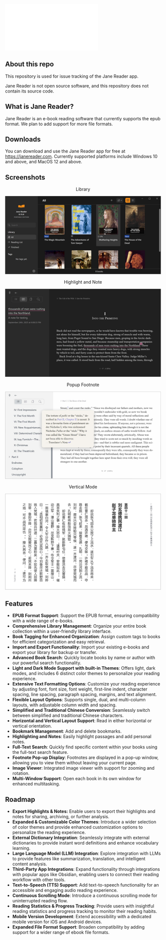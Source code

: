 ![简体中文](./README.zh-CN.md)

## About this repo

This repository is used for issue tracking of the Jane Reader app.

Jane Reader is not open source software, and this repository does not contain its source code.

## What is Jane Reader?

Jane Reader is an e-book reading software that currently supports the epub format. We plan to add support for more file formats.

## Downloads

You can download and use the Jane Reader app for free at https://janereader.com. Currently supported platforms include Windows 10 and above, and MacOS 12 and above.

## Screenshots


<div align="center">Library</div>

![Library](./screenshots/library.jpg) 


<div align="center">Highlight and Note</div>

![Highlight and Note](./screenshots/highlight-and-note.jpg)


<div align="center">Popup Footnote</div>

![Popup Footnote](./screenshots/popup-footnote.jpg)


<div align="center">Vertical Mode</div>

![Vertical Mode](./screenshots/vertical-mode.jpg)


## Features

- **EPUB Format Support**: Support the EPUB format, ensuring compatibility with a wide range of e-books.
- **Comprehensive Library Management**: Organize your entire book collection within a user-friendly library interface.
- **Book Tagging for Enhanced Organization**: Assign custom tags to books for efficient categorization and easy retrieval.
- **Import and Export Functionality**: Import your existing e-books and export your library for backup or transfer.
- **Advanced Book Search**: Quickly locate books by name or author with our powerful search functionality.
- **Light and Dark Mode Support with built-in Themes**: Offers light, dark modes, and includes 6 distinct color themes to personalize your reading experience.
- **Extensive Text Formatting Options**: Customize your reading experience by adjusting font, font size, font weight, first-line indent, character spacing, line spacing, paragraph spacing, margins, and text alignment.
- **Flexible Layout Options**: Supports single, dual, and multi-column layouts, with adjustable column width and spacing.
- **Simplified and Traditional Chinese Conversion**: Seamlessly switch between simplified and traditional Chinese characters.
- **Horizontal and Vertical Layout Support**: Read in either horizontal or vertical orientation.
- **Bookmark Management**: Add and delete bookmarks.
- **Highlighting and Notes**: Easily highlight passages and add personal notes.
- **Full-Text Search**: Quickly find specific content within your books using the full-text search feature.
- **Footnote Pop-up Display**: Footnotes are displayed in a pop-up window, allowing you to view them without leaving your current page.
- **Image Viewer**: Integrated image viewer with support for zooming and rotation.
- **Multi-Window Support**: Open each book in its own window for enhanced multitasking.

## Roadmap

- **Export Highlights & Notes:** Enable users to export their highlights and notes for sharing, archiving, or further analysis.
- **Expanded & Customizable Color Themes**: Introduce a wider selection of color themes and provide enhanced customization options to personalize the reading experience.
- **External Dictionary Integration**: Seamlessly integrate with external dictionaries to provide instant word definitions and enhance vocabulary learning.
- **Large Language Model (LLM) Integration**: Explore integration with LLMs to provide features like summarization, translation, and intelligent content analysis.
- **Third-Party App Integrations**: Expand functionality through integrations with popular apps like Obsidian, enabling users to connect their reading workflow with other tools.
- **Text-to-Speech (TTS) Support**: Add text-to-speech functionality for an accessible and engaging audio reading experience.
- **Continuous Scrolling Mode**: Introduce a continuous scrolling mode for uninterrupted reading flow.
- **Reading Statistics & Progress Tracking**: Provide users with insightful reading statistics and progress tracking to monitor their reading habits.
- **Mobile Version Development**: Extend accessibility with a dedicated mobile version for iOS and Android devices.
- **Expanded File Format Support**: Broaden compatibility by adding support for a wider range of ebook file formats.
